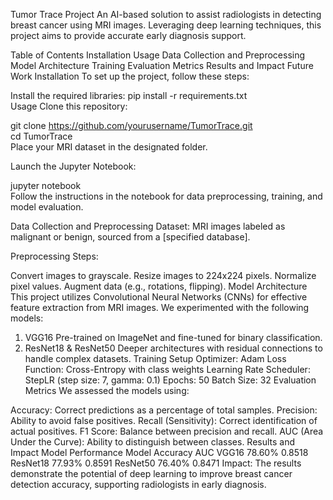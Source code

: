 Tumor Trace Project
An AI-based solution to assist radiologists in detecting breast cancer using MRI images. Leveraging deep learning techniques, this project aims to provide accurate early diagnosis support.

Table of Contents
Installation
Usage
Data Collection and Preprocessing
Model Architecture
Training
Evaluation Metrics
Results and Impact
Future Work
Installation
To set up the project, follow these steps:

Install the required libraries:
pip install -r requirements.txt  
Usage
Clone this repository:

git clone https://github.com/yourusername/TumorTrace.git  
cd TumorTrace  
Place your MRI dataset in the designated folder.

Launch the Jupyter Notebook:

jupyter notebook  
Follow the instructions in the notebook for data preprocessing, training, and model evaluation.

Data Collection and Preprocessing
Dataset: MRI images labeled as malignant or benign, sourced from a [specified database].

Preprocessing Steps:

Convert images to grayscale.
Resize images to 224x224 pixels.
Normalize pixel values.
Augment data (e.g., rotations, flipping).
Model Architecture
This project utilizes Convolutional Neural Networks (CNNs) for effective feature extraction from MRI images.
We experimented with the following models:

1. VGG16
Pre-trained on ImageNet and fine-tuned for binary classification.
2. ResNet18 & ResNet50
Deeper architectures with residual connections to handle complex datasets.
Training Setup
Optimizer: Adam
Loss Function: Cross-Entropy with class weights
Learning Rate Scheduler: StepLR (step size: 7, gamma: 0.1)
Epochs: 50
Batch Size: 32
Evaluation Metrics
We assessed the models using:

Accuracy: Correct predictions as a percentage of total samples.
Precision: Ability to avoid false positives.
Recall (Sensitivity): Correct identification of actual positives.
F1 Score: Balance between precision and recall.
AUC (Area Under the Curve): Ability to distinguish between classes.
Results and Impact
Model Performance
Model	Accuracy	AUC
VGG16	78.60%	0.8518
ResNet18	77.93%	0.8591
ResNet50	76.40%	0.8471
Impact: The results demonstrate the potential of deep learning to improve breast cancer detection accuracy, supporting radiologists in early diagnosis.